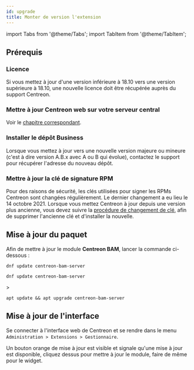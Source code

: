 ```yaml
---
id: upgrade
title: Monter de version l'extension
---
```

import Tabs from '@theme/Tabs';
import TabItem from '@theme/TabItem';

## Prérequis

### Licence

Si vous mettez à jour d'une version inférieure à 18.10 vers une version
supérieure à 18.10, une nouvelle licence doit être récupérée auprès du
support Centreon.

### Mettre à jour Centreon web sur votre serveur central

Voir le [chapitre correspondant](../upgrade/introduction.md).

### Installer le dépôt Business

Lorsque vous mettez à jour vers une nouvelle version majeure ou
mineure (c'est à dire version A.B.x avec A ou B qui évolue), contactez
le support pour récupérer l'adresse du nouveau dépôt.

### Mettre à jour la clé de signature RPM

Pour des raisons de sécurité, les clés utilisées pour signer les RPMs Centreon sont changées régulièrement. Le dernier changement a eu lieu le 14 octobre 2021. Lorsque vous mettez Centreon à jour depuis une version plus ancienne, vous devez suivre la [procédure de changement de clé](../security/key-rotation.md#installation-existante), afin de supprimer l'ancienne clé et d'installer la nouvelle.

## Mise à jour du paquet

Afin de mettre à jour le module **Centreon BAM**, lancer la commande
ci-dessous :

<Tabs groupId="sync">
<TabItem value="Alma / RHEL / Oracle Linux 8" label="Alma / RHEL / Oracle Linux 8">

```shell
dnf update centreon-bam-server
```

</TabItem>
<TabItem value="Alma / RHEL / Oracle Linux 9" label="Alma / RHEL / Oracle Linux 9">

```shell
dnf update centreon-bam-server
```

</TabItem>>
<TabItem value="Debian 11" label="Debian 11">

```shell
apt update && apt upgrade centreon-bam-server
```

</TabItem>
</Tabs>

## Mise à jour de l'interface

Se connecter à l'interface web de Centreon et se rendre dans le menu
`Administration > Extensions > Gestionnaire`.

Un bouton orange de mise à jour est visible et signale qu'une mise à
jour est disponible, cliquez dessus pour mettre à jour le module, faire
de même pour le widget.
